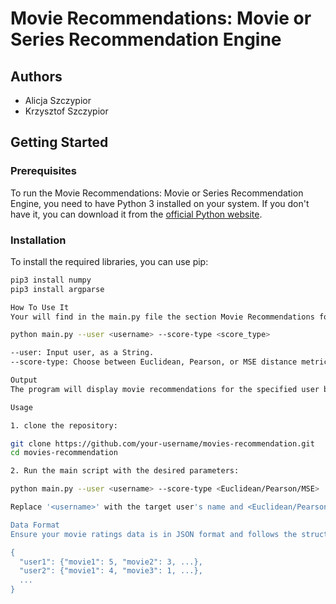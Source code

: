 # Movie Recommendations: Movie or Series Recommendation Engine

## Authors
- Alicja Szczypior
- Krzysztof Szczypior

## Getting Started

### Prerequisites
To run the Movie Recommendations: Movie or Series Recommendation Engine, you need to have Python 3 installed on your system. If you don't have it, you can download it from the [official Python website](https://www.python.org/).

### Installation
To install the required libraries, you can use pip:

```bash
pip3 install numpy
pip3 install argparse

How To Use It
Your will find in the main.py file the section Movie Recommendations for a Given User. Use the command line to provide user and score type:

python main.py --user <username> --score-type <score_type>

--user: Input user, as a String.
--score-type: Choose between Euclidean, Pearson, or MSE distance metrics, as a String.

Output
The program will display movie recommendations for the specified user based on the selected score type.

Usage

1. clone the repository:

git clone https://github.com/your-username/movies-recommendation.git
cd movies-recommendation

2. Run the main script with the desired parameters:

python main.py --user <username> --score-type <Euclidean/Pearson/MSE>

Replace '<username>' with the target user's name and <Euclidean/Pearson/MSE> with the desired distance metric.

Data Format
Ensure your movie ratings data is in JSON format and follows the structure outlined below:

{
  "user1": {"movie1": 5, "movie2": 3, ...},
  "user2": {"movie1": 4, "movie3": 1, ...},
  ...
}
